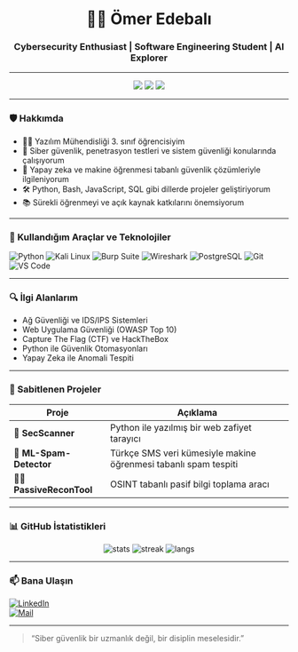 <h1 align="center">👨‍💻 Ömer Edebalı</h1>
<h3 align="center">Cybersecurity Enthusiast | Software Engineering Student | AI Explorer</h3>

---

<p align="center">
  <img src="https://img.shields.io/badge/Siber%20G%C3%BCvenlik-E%C4%9Fitimi-blue?style=flat-square&logo=hackthebox" />
  <img src="https://img.shields.io/badge/Yapay%20Zeka-%C4%B0lgili-brightgreen?style=flat-square&logo=python" />
  <img src="https://img.shields.io/badge/Linux-Hardening-orange?style=flat-square&logo=linux" />
</p>

---

### 🛡️ Hakkımda

- 👨‍🎓 Yazılım Mühendisliği 3. sınıf öğrencisiyim  
- 🔐 Siber güvenlik, penetrasyon testleri ve sistem güvenliği konularında çalışıyorum  
- 🤖 Yapay zeka ve makine öğrenmesi tabanlı güvenlik çözümleriyle ilgileniyorum  
- 🛠️ Python, Bash, JavaScript, SQL gibi dillerde projeler geliştiriyorum  
- 📚 Sürekli öğrenmeyi ve açık kaynak katkılarını önemsiyorum  

---

### 🧰 Kullandığım Araçlar ve Teknolojiler

![Python](https://img.shields.io/badge/-Python-333333?style=flat-square&logo=python)
![Kali Linux](https://img.shields.io/badge/-Kali%20Linux-557C94?style=flat-square&logo=kalilinux)
![Burp Suite](https://img.shields.io/badge/-Burp%20Suite-F47D20?style=flat-square&logo=burpsuite)
![Wireshark](https://img.shields.io/badge/-Wireshark-1679A7?style=flat-square&logo=wireshark)
![PostgreSQL](https://img.shields.io/badge/-PostgreSQL-336791?style=flat-square&logo=postgresql)
![Git](https://img.shields.io/badge/-Git-F05032?style=flat-square&logo=git)
![VS Code](https://img.shields.io/badge/-VS%20Code-007ACC?style=flat-square&logo=visualstudiocode)

---

### 🔍 İlgi Alanlarım

- Ağ Güvenliği ve IDS/IPS Sistemleri  
- Web Uygulama Güvenliği (OWASP Top 10)  
- Capture The Flag (CTF) ve HackTheBox  
- Python ile Güvenlik Otomasyonları  
- Yapay Zeka ile Anomali Tespiti  

---

### 📌 Sabitlenen Projeler

| Proje | Açıklama |
|-------|----------|
| 🔐 **SecScanner** | Python ile yazılmış bir web zafiyet tarayıcı |
| 🧠 **ML-Spam-Detector** | Türkçe SMS veri kümesiyle makine öğrenmesi tabanlı spam tespiti |
| 🕵️‍♂️ **PassiveReconTool** | OSINT tabanlı pasif bilgi toplama aracı |

---

### 📊 GitHub İstatistikleri

<p align="center">
  <img src="https://github-readme-stats.vercel.app/api?username=omeredebal&show_icons=true&theme=radical" alt="stats" />
  <img src="https://github-readme-streak-stats.herokuapp.com?user=omeredebal&theme=radical" alt="streak" />
  <img src="https://github-readme-stats.vercel.app/api/top-langs/?username=omeredebal&layout=compact&theme=radical" alt="langs" />
</p>

---

### 📫 Bana Ulaşın

[![LinkedIn](https://img.shields.io/badge/-LinkedIn-0A66C2?style=flat-square&logo=linkedin&logoColor=white)](https://www.linkedin.com/in/omeredebal/)  
[![Mail](https://img.shields.io/badge/-Mail-EA4335?style=flat-square&logo=gmail&logoColor=white)](mailto:omeredebal@hotmail.com)

---

> “Siber güvenlik bir uzmanlık değil, bir disiplin meselesidir.”
